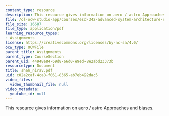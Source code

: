 ```yaml
---
content_type: resource
description: This resource gives information on aero / astro Approaches and biases.
file: /ol-ocw-studio-app/courses/esd-342-advanced-system-architecture-spring-2006/c02a2caf4ca8f0618365ab7eb492dac5_shah_nirav.pdf
file_size: 16687
file_type: application/pdf
learning_resource_types:
- Assignments
license: https://creativecommons.org/licenses/by-nc-sa/4.0/
ocw_type: OCWFile
parent_title: Assignments
parent_type: CourseSection
parent_uid: 44948e84-69d8-66d0-e9ed-8e2abd23373b
resourcetype: Document
title: shah_nirav.pdf
uid: c02a2caf-4ca8-f061-8365-ab7eb492dac5
video_files:
  video_thumbnail_file: null
video_metadata:
  youtube_id: null
---
```

This resource gives information on aero / astro Approaches and biases.